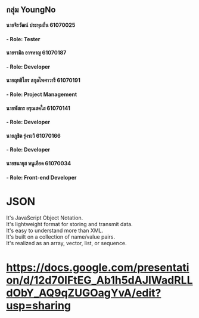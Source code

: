 ## กลุ่ม YoungNo
#### นายจิรวัฒน์ ประทุมถิ่น 61070025
#### - Role: Tester
#### นายรามิล อาจหาญ 61070187
#### - Role: Developer
#### นายฤทธิไกร สกุลไพศาวารี 61070191
#### - Role: Project Management
#### นายพัสกร อรุณสดใส 61070141
#### - Role: Developer
#### นายภูชิต รุ่งระวิ 61070166
#### - Role: Developer
#### นายชนายุส หนูเอียด 61070034
#### - Role: Front-end Developer

# JSON
 It's JavaScript Object Notation.  
 It's lightweight format for storing and transmit data.  
 It's easy to understand more than XML.<br>
 It's built on a collection of name/value pairs. <br>
 It's realized as an array, vector, list, or sequence.<br>
 
 # https://docs.google.com/presentation/d/12d70IFtEG_Ab1h5dAJIWadRLLdObY_AQ9qZUGOagYvA/edit?usp=sharing
